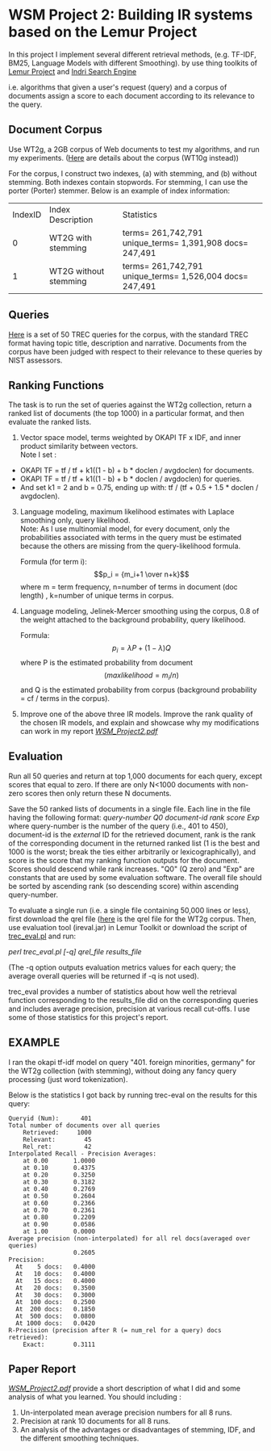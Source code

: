 # **WSM Project 2: Building IR systems based on the Lemur Project**

In this project I implement several different retrieval methods, (e.g. TF-IDF, BM25, Language Models with different Smoothing).
by use thing toolkits of [Lemur Project](http://www.lemurproject.org/) and [Indri Search Engine](http://sourceforge.net/p/lemur/wiki/Home/)

i.e. algorithms that given a user's request (query) and a corpus of documents assign a score to each document according to its relevance to the query. 

## Document Corpus  
Use WT2g, a 2GB corpus of Web documents to test my algorithms, and run my experiments. ([Here](http://ir.dcs.gla.ac.uk/test_collections/wt10g.html) are details about the corpus (WT10g instead)) 

For the corpus, I construct two indexes, (a) with stemming, and (b) without stemming. Both indexes contain stopwords. For stemming, I can use the porter (Porter) stemmer. Below is an example of index information:
<table>
  <tr>
    <td>IndexID</td>
    <td>Index Description</td>
    <td>Statistics</td>
  </tr>
  <tr>
    <td>0</td>
    <td>WT2G with stemming</td>
    <td>terms=   261,742,791 unique_terms=   1,391,908 docs=   247,491</td>
  </tr>
  <tr>
    <td>1</td>
    <td>WT2G without stemming</td>
    <td>terms=   261,742,791 unique_terms=   1,526,004 docs=   247,491</td>
  </tr>
</table>
  
## Queries  
[Here](https://wm5.nccu.edu.tw/base/10001/course/10026264/content/proj02/topics.401-450.txt) is a set of 50 TREC queries for the corpus, with the standard TREC format having topic title, description and narrative. Documents from the corpus have been judged with respect to their relevance to these queries by NIST assessors.

## Ranking Functions
The task is to run the set of queries against the WT2g collection, return a ranked list of documents (the top 1000) in a particular format, and then evaluate the ranked lists.  

1. Vector space model, terms weighted by OKAPI TF x IDF, and inner product similarity between vectors.  
Note I set :
- OKAPI TF = tf / tf + k1((1 - b) + b * doclen / avgdoclen) for documents.
- OKAPI TF = tf / tf + k1((1 - b) + b * doclen / avgdoclen) for queries.
- And set k1 = 2 and b = 0.75, ending up with: tf / (tf + 0.5 + 1.5 * doclen / avgdoclen).  
  
3. Language modeling, maximum likelihood estimates with Laplace smoothing only, query likelihood.  
Note: As I use multinomial model, for every document, only the probabilities associated with terms in the query must be estimated because the others are missing from the query-likelihood formula.  

    Formula (for term i):
    $$p_i = {m_i+1 \over n+k}$$
    where m = term frequency, n=number of terms in document (doc length) , k=number of unique terms in corpus.  

5. Language modeling, Jelinek-Mercer smoothing using the corpus, 0.8 of the weight attached to the background probability, query likelihood.  
  
    Formula:  
    $$p_i = {\lambda P + (1-\lambda) Q}$$
    where P is the estimated probability from document $$(max likelihood = m_i/n)$$ and Q is the estimated probability from corpus (background probability = cf / terms in the corpus).

6. Improve one of the above three IR models. Improve the rank quality of the chosen IR models, and explain and showcase why my modifications can work in my report [ _WSM_Project2.pdf_](https://www.dropbox.com/s/1kscu4zbpo8zp54/WSM_Project2.pdf?dl=0)


## Evaluation
Run all 50 queries and return at top 1,000 documents for each query, except scores that equal to zero. If there are only N<1000 documents with non-zero scores then only return these N documents.

Save the 50 ranked lists of documents in a single file. Each line in the file having the following format:
*query-number Q0 document-id rank score Exp*
where query-number is the number of the query (i.e., 401 to 450), document-id is the _external_ ID for the retrieved document, rank is the rank of the corresponding document in the returned ranked list (1 is the best and 1000 is the worst; break the ties either arbitrarily or lexicographically), and score is the score that my ranking function outputs for the document. Scores should descend while rank increases. "Q0" (Q zero) and "Exp" are constants that are used by some evaluation software. The overall file should be sorted by ascending rank (so descending score) within ascending query-number.  
  
To evaluate a single run (i.e. a single file containing 50,000 lines or less), first download the qrel file ([here](https://wm5.nccu.edu.tw/base/10001/course/10026264/content/proj02/qrels.401-450.txt) is the qrel file for the WT2g corpus. Then, use evaluation tool (ireval.jar) in Lemur Toolkit or download the script of [trec_eval.pl](https://wm5.nccu.edu.tw/base/10001/course/10026264/content/proj02/trec_eval.pl) and run:  
  
*perl trec_eval.pl [-q] qrel_file results_file*  
  
(The -q option outputs evaluation metrics values for each query; the average overall queries will be returned if -q is not used). 

trec_eval provides a number of statistics about how well the retrieval function corresponding to the results_file did on the corresponding queries and includes average precision, precision at various recall cut-offs. I use some of those statistics for this project's report.  
  
## EXAMPLE  
I ran the okapi tf-idf model on query "401. foreign minorities, germany" for the WT2g collection (with stemming), without doing any fancy query processing (just word tokenization).  
  
Below is the statistics I got back by running trec-eval on the results for this query:  
```
Queryid (Num):      401
Total number of documents over all queries
    Retrieved:     1000
    Relevant:        45
    Rel_ret:         42
Interpolated Recall - Precision Averages:
    at 0.00       1.0000
    at 0.10       0.4375
    at 0.20       0.3250
    at 0.30       0.3182
    at 0.40       0.2769
    at 0.50       0.2604
    at 0.60       0.2366
    at 0.70       0.2361
    at 0.80       0.2209
    at 0.90       0.0586
    at 1.00       0.0000
Average precision (non-interpolated) for all rel docs(averaged over queries)
                  0.2605
Precision:
  At    5 docs:   0.4000
  At   10 docs:   0.4000
  At   15 docs:   0.4000
  At   20 docs:   0.3500
  At   30 docs:   0.3000
  At  100 docs:   0.2500
  At  200 docs:   0.1850
  At  500 docs:   0.0800
  At 1000 docs:   0.0420
R-Precision (precision after R (= num_rel for a query) docs retrieved):
    Exact:        0.3111
```
## Paper Report
[ _WSM_Project2.pdf_](https://www.dropbox.com/s/1kscu4zbpo8zp54/WSM_Project2.pdf?dl=0) provide a short description of what I did and some analysis of what you learned. You should including :  
1. Un-interpolated mean average precision numbers for all 8 runs.
2. Precision at rank 10 documents for all 8 runs.
3. An analysis of the advantages or disadvantages of stemming, IDF, and the different smoothing techniques.
